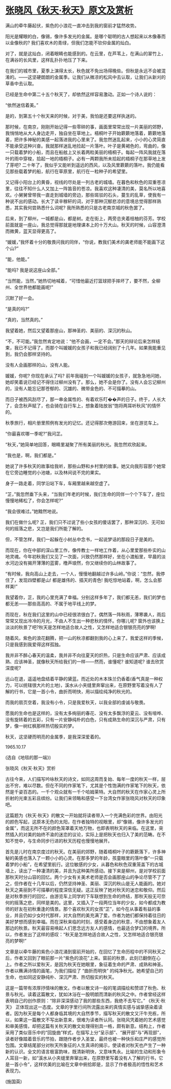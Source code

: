 # [张晓风《秋天·秋天》原文及赏析](https://www.vrrw.net/wx/9114.html)

满山的牵牛藤起伏，紫色的小浪花一直冲击到我的窗前才猛然收势。

阳光是耀眼的白，像锡，像许多发光的金属。是哪个聪明的古人想起来以木像春而以金像秋的? 我们喜欢木的青绿，但我们怎能不钦仰金属的灿白。

对了，就是这灿白，闭着眼睛也能感到的。在云里，在芦苇上，在满山的翠竹上，在满谷的长风里，这样乱扑扑地压了下来。

在我们的城市里，夏季上演得太长，秋色就不免出场得晚些。但秋是永远不会被混淆的。——这坚硬朗朗的金属季。让我们从微凉的松风中去认取，让我们从新刈的草香中去认取。

已经是生命中第二十五个秋天了，却依然这样容易激动。正如一个诗人说的：

“依然迷信着美。”

是的，到第五十个秋天来的时候，对于美，我怕是还要这样执迷的。

那时候，在南京，刚刚开始记得一些零碎的事，画面里常常出现一片美丽的郊野，我悄悄地从大人身边走开，独自坐在草地上。梧桐叶子开始簌簌地落着，簌簌地落着，把许多神秘的美感一起落进我的心里来了。我忽然迷乱起来，小小的心灵简直不能承受这种兴奋。我就那样迷乱地捡起一片落叶。叶子是黄褐色的，弯曲的，像一只载着梦的小船，而且在船舷上又长着两粒美丽的梧桐子。每起一阵风我就在落叶的雨中穿梭，拾起一地的梧桐子。必有一两颗我所未拾起的梧桐子在那草地上发了芽吧? 二十年了，我似乎又能听到遥远的西风，以及风里簌簌的落叶。我仍能看见那些载着梦的船，航行在草原里，航行在一粒种子的希望里。



又记得小阳台上的黄昏，视线的尽处是一列古老的城墙。在暮色和秋色的双重苍凉里，往往不知什么人又加上一阵笛音的苍凉。我喜欢这种凄清的美，莫名所以地喜欢。小舅舅曾带我一直走到城墙的旁边，那些斑驳的石头，蔓生的乱草，使我有一种说不出的感动。长大了读辛稼轩的词，对于那种沉郁悲凉的意境总觉得那样熟悉，其实我何尝熟悉什么词呢? 我所熟悉的只是古老南京城的秋色罢了。

后来，到了柳州，一城都是山，都是树。走在街上，两旁总夹着桔柚的芬芳。学校前面就是一座山，我总觉得那就是地理课本上的十万大山。秋天的时候，山容澄清而微黄，蓝天显得更高了。

“媛媛，”我怀着十分的敬畏问我的同伴，“你说，教我们美术的龚老师能不能画下这个山?”

“能，他能。”

“能吗? 我是说这座山全部。”

“当然能，当然，”她热切地喊着，“可惜他最近打篮球把手摔坏了，要不然，全柳州、全世界他都能画呢!”

沉默了好一会。

“是真的吗?”

“真的，当然真的。”

我望着她，然后又望着那座山，那神圣的、美丽的、深沉的秋山。

“不，不可能。”我忽然肯定地说：“他不会画，一定不会。”那天的辩论后来怎样结束，我已不记得了。而那个叫媛媛的女孩子和我已经阔别了十几年。如果我能重见到，我仍会那样坚持的。

没有人会画那样的山，没有人能。

媛媛，你呢? 你现在承认了吗? 前年我碰到一个叫媛媛的女孩子，就急急地问她，她却笑着说已经记不得住过柳州没有了。那么，她不会是你了。没有人会忘记柳州的，没有人能忘记那苍郁的、沉雄的、微带金色的、不可描摹的山。

而日子被西风刮尽了，那一串金属性的、有着欢乐叮��声的日子。终于，人长大了，会念秋声赋了，也会骑在自行车上，想象着陆放翁“饱将两耳听秋风”的情怀的。

秋季旅行，相片册里照例有发光的记忆。还记得那次倦游回来，坐在游览车上。

“你最喜欢哪一季呢?”我问芷。

“秋天，”她简单地回答，眼睛里凝聚了所有美丽的秋光。我忽然欢欣起来。

“我也是，啊，我们都是。”

她说了许多秋天的故事给我听，那些山野和乡村里的故事。她又向我形容那个她常在它旁边睡觉的小池塘，以及林间说不完的果实。

身子一路走着，同学沿站下车，车厢里越来越空虚了。

“芷，”我忽然垂下头来，“当我们年老的时候，我们生命的同伴一个个下车了，座位慢慢地稀松了，你会怎样呢?”

“我会很难过。”她黯然地说。

我们在做什么呢? 芷，我们只不过说了些小女孩的傻话罢了，那种深沉的、无可如何的摇落之悲，又岂是我们所能了解的。

但，不管怎样，我们一起躲在小树丛中念书，一起说梦话的那段日子是美的。

而现在，你在中部的深山里工作，像传教士一样地工作着，从心里爱那些朴实的山地灵魂。今年初秋我们又见了一次面，兴致仍然那样好，坐在小渡船里，早晨的淡水河边没有揭开薄薄的蓝雾，橹声琅然，你又继续你的山林故事了。

“有时候，我向高山上走去，一个人，慢慢地翻越过许多山岭。”你说：“忽然，我停住了，发现四壁都是山! 都是雄伟的、插天的青色! 我吃惊地站着，啊，怎么会那样美!”

我望着你，芷，我的心里充满了幸福。分别这样多年了，我们都无恙，我们的梦也都无恙——那些高高的、不属于地平线上的梦。

而现在，秋在我们这里的山中已经很浓很白了。偶然落一阵秋雨，薄寒袭人，雨后常常又现出冷冷的月光，不由人不生出一种悲秋的情怀。你哪儿呢? 窗外也该换上淡淡的秋景了吧?秋天是怎样地适合故人之性，又怎样地适合银银亮亮的梦啊!

随着风，紫色的浪花翻腾，把一山的秋凉都翻到我的心上来了。我爱这样的季候，只是我感到我爱得这样孤独。

我并非不醉心春天的温柔，我并非不向往夏天的炽热，只是生命应该严肃、应该成熟、应该神圣，就像秋天所给我们的一样——然而，谁懂呢? 谁知道呢? 谁去欣赏深度呢?

远山在退，遥遥地盘结着平静的黛蓝。而近处的木本珠兰仍香着(香气真是一种权力，可以统辖很大片的土地)，溪水从小夹缝里奔窜出来，在原野里写着没有人了解的行书，它是一首小令，曲折而明快，用以描绘纯净的秋光的。

而我的扇页空着，我没有小令，只是我爱秋天，以我全部的虔诚与敬畏。

愿我的生命也是这样的，没有太多绚丽的春花、没有太多飘浮的夏云、没有喧哗、没有旋转着的五彩，只有一片安静纯朴的白色，只有成熟生命的深沉与严肃，只有梦，像一树红枫那样热切殷实的梦。

秋天，这坚硬而明亮的金属季，是我深深爱着的。

1965.10.17

(选自《地毯的那一端》)

张晓风《秋天·秋天》赏析

古往今来，人们描写吟咏秋天的诗文，如同这周而复始、每年一度的秋天一样，层出不穷，难以尽数。但在不同的作家笔下，尤其是个性饱满的作家笔下的秋天，依然是千姿百态的。一千个观众就有一千个哈姆莱特。大自然的秋天在作家心灵上所折射的光束五彩且缤纷。让我们来领略和感受一下台湾女作家张晓风对秋天的印象吧。

这篇题为《秋天·秋天》的散文一开始就将读者带入一个充满色彩的世界。由阳光的颜色写起，这原本无色的太阳，在作者独特的视眼里，却“像锡，像许多发光的金属”，而这无所不在的颜色笼罩着天地万物，也即表明秋天的来临。在这里，突然插入的对美的始终不渝的迷恋的议论，实际上是把秋天也归入了美的范畴。在不知不觉中，与生命同步行进的秋天历程也慢慢地展开。

首先是儿时在南京度过的秋天。在美丽的郊野，随着梧桐叶子的簌簌落下，许多神秘的美感也落入了一颗小小的心灵。在那多梦的年龄，孩童眼里的落叶像“一只载着梦的小船”，在希望里航行。这位敏感的少女，从暮色和秋色双重笼盖下的古城墙上，读出了一种凄清的美，并且为这种美所感动。接下来是柳州，是对学校前面那秋天时分山容的回忆。两个少女有关美术老师是否会画那座山的争论尽管不了了之，但作者在十几年以后，仍然坚持神圣、美丽、深沉的秋山是无人能画的。她对秋天之美丽到不可描摹的程度深信无疑。这正反映了她对秋天的迷恋和敬仰。然后是对秋季旅行的回忆，由游览车上同学的下车联想到生命的终结，那秋天般无可奈何的摇落之悲，同样是美的。这里，又插入了一段两位当年的少女，如今都成为教师的好友在初秋重逢的情景。那个喜欢秋天的女孩“芷”，如今在从事着有益的事业，并且仍如少女时代那样，对大自然的美充满了爱。作者为她们都保持着往日的美好梦想而感到幸福。而在深秋来临的时刻，感受着身边的秋意，不由想象着友人那边的秋景。秋天最容易唤起人们思念远方友人的感情，也最适合梦幻的境界。所以，作者发出了这样的感叹：“秋天是怎样地适合故人之性，又怎样地适合银亮银亮的梦啊!”

文章是以牵牛藤的紫色小浪花涌到窗前开始的，在回忆了生命历程中的不同秋天之后，作者又回到了眼前那一片“紫色的浪花”上来。窗前的秋景，此刻已翻倒在心上。作者之所以爱秋天，是因为秋天在她眼里，象征着生命的严肃、成熟和神圣。作者以蘸满诗情的画笔，为我们描绘了 “曲折而明快” 的纯净秋光。她希望自己的生命，也如同这安静纯朴、深沉严肃、热切殷实的秋天。

这是一篇带有浓厚抒情味的散文。作者以散文诗一般的笔调描绘和赞颂了秋色、秋景与秋光。读着这篇散文，犹如沐浴在一股明朗而清新的秋风之中。作者曾经这样表明自己的创作原则：“除非深深感动了我的那些东西，我绝不去写它。” 《秋天·秋天》 正体现出这一态度。文章的字里行间所流露出来的真情实感与诚挚感染着读者。因为秋天是每个人都身临其境的大自然季节，描写秋天的散文又汗牛充栋，所以，如果这一篇散文不写出新意来，很难为读者所认同。张晓风凭着她的艺术感觉和审美感情，却把这篇有关秋天的散文处理得别具一格，颇有新意。结构上，作者采用了类似音乐中的“回旋曲”样式，在描写上分“呈示部”、“展开部”与“再现部”，读者好像踏着音乐的节拍，跟随作者步入圣堂，最终也被一种快乐和庄严的感觉所包围。文章结尾部分对秋天所象征的人生真谛的揭示，使读者对秋天也产生了一种新的认识。全文的语言极富韵味，既清新明快，又意味隽永。比喻的生动和形象令人耳目一新，如“溪水从小夹缝里奔窜出来，在原野里写着没有人了解的行书，它是一首小令”，这样优美的比喻在文章中俯拾即是，显示了作者极高的悟性和艺术表现力。

(施国英)

